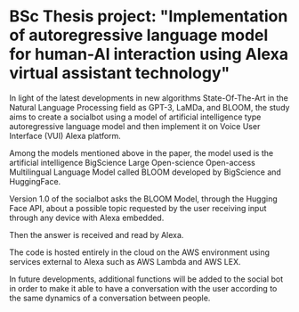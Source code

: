 # BSc Thesis project: "Implementation of autoregressive language model for human-AI interaction using Alexa virtual assistant technology"




In light of the latest developments in new algorithms  State-Of-The-Art in the Natural Language Processing field as GPT-3, LaMDa, and BLOOM, the study aims to create a socialbot using a model of artificial intelligence type autoregressive language model and then implement it on Voice User Interface (VUI) Alexa platform.

Among the models mentioned above in the paper, the model used is the artificial intelligence BigScience Large Open-science Open-access Multilingual Language Model called BLOOM developed by BigScience and HuggingFace.

Version 1.0 of the socialbot asks the BLOOM Model, through the Hugging Face API, about a possible topic requested by the user receiving input through any device with Alexa embedded.

Then the answer is received and read by Alexa.

The code is hosted entirely in the cloud on the AWS environment using services external to Alexa such as AWS Lambda and AWS LEX.

In future developments, additional functions will be added to the social bot in order to make it able to have a conversation with the user according to the same dynamics of a conversation between people.

